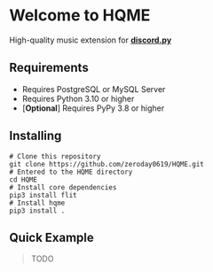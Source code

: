 # Welcome to HQME

High-quality music extension for [**discord.py**](https://github.com/Rapptz/discord.py)

## Requirements

- Requires PostgreSQL or MySQL Server
- Requires Python 3.10 or higher
- [**Optional**] Requires PyPy 3.8 or higher

## Installing

    # Clone this repository
    git clone https://github.com/zeroday0619/HQME.git
    # Entered to the HQME directory
    cd HQME
    # Install core dependencies
    pip3 install flit
    # Install hqme
    pip3 install .

## Quick Example

> TODO

